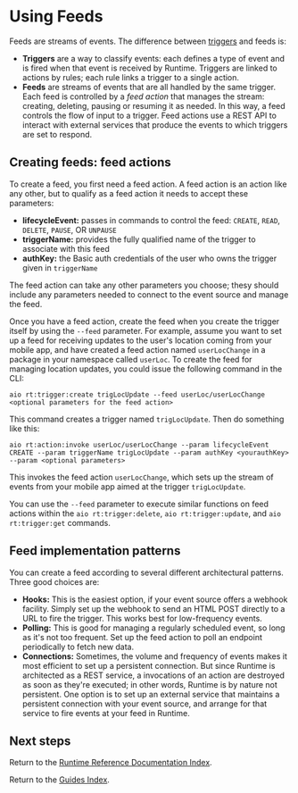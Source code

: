 # Using Feeds

Feeds are streams of events. The difference between [triggers](triggersrules.md 'Using Triggers and Rules') and feeds is:

* **Triggers** are a way to classify events: each defines a type of event and is fired when that event is received by Runtime. Triggers are linked to actions by rules; each rule links a trigger to a single action.
* **Feeds** are streams of events that are all handled by the same trigger. Each feed is controlled by a _feed action_ that manages the stream: creating, deleting, pausing or resuming it as needed. In this way, a feed controls the flow of input to a trigger. Feed actions use a REST API to interact with external services that produce the events to which triggers are set to respond.

## Creating feeds: feed actions

To create a feed, you first need a feed action. A feed action is an action like any other, but to qualify as a feed action it needs to accept these parameters:

* **lifecycleEvent:** passes in commands to control the feed: `CREATE`, `READ`, `DELETE`, `PAUSE`, OR `UNPAUSE`
* **triggerName:** provides the fully qualified name of the trigger to associate with this feed
* **authKey:** the Basic auth credentials of the user who owns the trigger given in `triggerName`

The feed action can take any other parameters you choose; thesy should include any parameters needed to connect to the event source and manage the feed.

Once you have a feed action, create the feed when you create the trigger itself by using the `--feed` parameter. For example, assume you want to set up a feed for receiving updates to the user's location coming from your mobile app, and have created a feed action named `userLocChange` in a package in your namespace called `userLoc`. To create the feed for managing location updates, you could issue the following command in the CLI:

`aio rt:trigger:create trigLocUpdate --feed userLoc/userLocChange <optional parameters for the feed action>`

This command creates a trigger named `trigLocUpdate`.  Then do something like this:

`aio rt:action:invoke userLoc/userLocChange --param lifecycleEvent CREATE --param triggerName trigLocUpdate --param authKey <yourauthKey> --param <optional parameters>`

This invokes the feed action `userLocChange`, which sets up the stream of events from your mobile app aimed at the trigger `trigLocUpdate`.

You can use the `--feed` parameter to execute similar functions on feed actions within the `aio rt:trigger:delete`, `aio rt:trigger:update`, and `aio rt:trigger:get` commands.

## Feed implementation patterns

You can create a feed according to several different architectural patterns. Three good choices are:

* **Hooks:** This is the easiest option, if your event source offers a webhook facility. Simply set up the webhook to send an HTML POST directly to a URL to fire the trigger. This works best for low-frequency events.
* **Polling:** This is good for managing a regularly scheduled event, so long as it's not too frequent. Set up the feed action to poll an endpoint periodically to fetch new data.
* **Connections:** Sometimes, the volume and frequency of events makes it most efficient to set up a persistent connection. But since Runtime is architected as a REST service, a invocations of an action are destroyed as soon as they're executed; in other words, Runtime is by nature not persistent. One option is to set up an external service that maintains a persistent connection with your event source, and arrange for that service to fire events at your feed in Runtime.

## Next steps

Return to the [Runtime Reference Documentation Index](index.md).

Return to the [Guides Index](../../guides_index.md).
